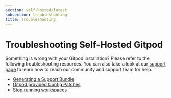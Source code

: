 ```yaml
---
section: self-hosted/latest
subsection: troubleshooting
title: Troubleshooting
---
```


<script context="module">
  export const prerender = true;
</script>

# Troubleshooting Self-Hosted Gitpod

Something is wrong with your Gitpod installation? Please refer to the following troubleshooting resources. You can also take a look at our [support page](/support) to learn how to reach our community and support team for help.

- [Generating a Support Bundle](./support-bundle)
- [Gitpod provided Config Patches](./config-patches)
- [Stop running workspaces](./stop-workspaces)
